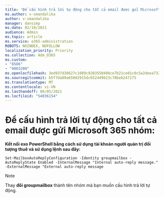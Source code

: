 ```yaml
---
title: 'Để cấu hình trả lời tự động cho tất cả email được gửi Microsoft 365 nhóm:'
ms.author: v-smandalika
author: v-smandalika
manager: dansimp
ms.date: 02/19/2021
audience: Admin
ms.topic: article
ms.service: o365-administration
ROBOTS: NOINDEX, NOFOLLOW
localization_priority: Priority
ms.collection: Adm_O365
ms.custom:
- "8586"
- "9003200"
ms.openlocfilehash: 3ed937d38627c1089c9203550498ce7b21ce01c0c5a2deea7326f8057f5338d8
ms.sourcegitcommit: b5f7da89a650d2915dc652449623c78be6247175
ms.translationtype: MT
ms.contentlocale: vi-VN
ms.lasthandoff: 08/05/2021
ms.locfileid: "54036154"
---
```

# <a name="to-configure-auto-reply-for-all-emails-sent-to-microsoft-365-group"></a>Để cấu hình trả lời tự động cho tất cả email được gửi Microsoft 365 nhóm:

**Kết nối exo PowerShell bằng cách sử dụng tài khoản người quản trị đối tượng thuê và sử dụng lệnh sau đây:**

`Set-MailboxAutoReplyConfiguration -Identity groupmailbox -AutoReplyState Enabled -InternalMessage "Internal auto-reply message." -ExternalMessage "External auto-reply message`

> [!NOTE]
> Thay **đổi groupmailbox** thành tên nhóm mà bạn muốn cấu hình trả lời tự động.

